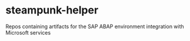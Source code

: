 # steampunk-helper
Repos containing artifacts for the SAP ABAP environment integration with Microsoft services
